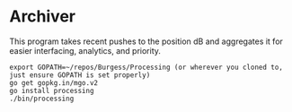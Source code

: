 # Archiver

This program takes recent pushes to the position dB and aggregates it for easier interfacing, analytics, and priority.
```
export GOPATH=~/repos/Burgess/Processing (or wherever you cloned to, just ensure GOPATH is set properly)
go get gopkg.in/mgo.v2
go install processing
./bin/processing
```
